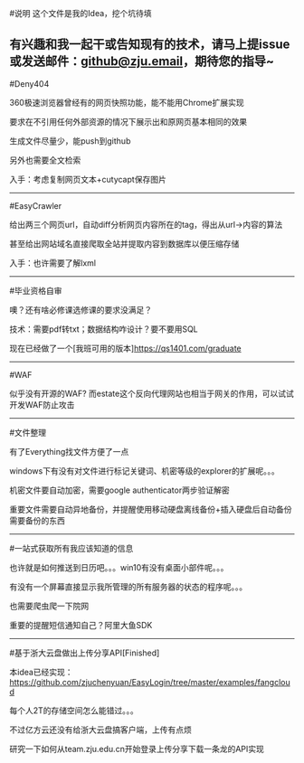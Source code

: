 #说明
这个文件是我的Idea，挖个坑待填

有兴趣和我一起干或告知现有的技术，请马上提issue或发送邮件：github@zju.email，期待您的指导~
----
#Deny404

360极速浏览器曾经有的网页快照功能，能不能用Chrome扩展实现

要求在不引用任何外部资源的情况下展示出和原网页基本相同的效果

生成文件尽量少，能push到github

另外也需要全文检索

入手：考虑复制网页文本+cutycapt保存图片

----
#EasyCrawler

给出两三个网页url，自动diff分析网页内容所在的tag，得出从url→内容的算法

甚至给出网站域名直接爬取全站并提取内容到数据库以便压缩存储

入手：也许需要了解lxml

----
#毕业资格自审

噢？还有啥必修课选修课的要求没满足？

技术：需要pdf转txt；数据结构咋设计？要不要用SQL

现在已经做了一个[我班可用的版本]https://qs1401.com/graduate

----
#WAF

似乎没有开源的WAF? 而estate这个反向代理网站也相当于网关的作用，可以试试开发WAF防止攻击

----
#文件整理

有了Everything找文件方便了一点

windows下有没有对文件进行标记关键词、机密等级的explorer的扩展呢。。。

机密文件要自动加密，需要google authenticator两步验证解密

重要文件需要自动异地备份，并提醒使用移动硬盘离线备份+插入硬盘后自动备份需要备份的东西

----
#一站式获取所有我应该知道的信息

也许就是如何推送到日历吧。。。win10有没有桌面小部件呢。。。

有没有一个屏幕直接显示我所管理的所有服务器的状态的程序呢。。。

也需要爬虫爬一下院网

重要的提醒短信通知自己？阿里大鱼SDK

----
#基于浙大云盘做出上传分享API[Finished]

本idea已经实现：https://github.com/zjuchenyuan/EasyLogin/tree/master/examples/fangcloud

每个人2T的存储空间怎么能错过。。。

不过亿方云还没有给浙大云盘搞客户端，上传有点烦

研究一下如何从team.zju.edu.cn开始登录上传分享下载一条龙的API实现